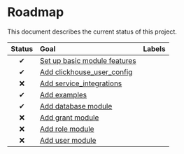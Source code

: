 # Roadmap

This document describes the current status of this project.


| Status | Goal | Labels | 
| :---: | :--- | --- | 
| ✔ | [Set up basic module features]() || 
| ✔ | [Add clickhouse_user_config]() ||
| ❌ | [Add service_integrations]() ||
| ✔ | [Add examples]() ||
| ✔ | [Add database module]() ||
| ❌ | [Add grant module]() ||
| ❌ | [Add role module]() ||
| ❌ | [Add user module]() ||
